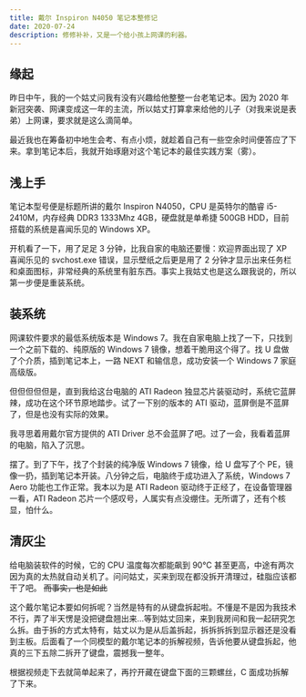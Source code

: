 ```yaml
---
title: 戴尔 Inspiron N4050 笔记本整修记
date: 2020-07-24
description: 修修补补，又是一个给小孩上网课的利器。
---
```


## 缘起

昨日中午，我的一个姑丈问我有没有兴趣给他整整一台老笔记本。因为 2020 年新冠突袭、网课变成这一年的主流，所以姑丈打算拿来给他的儿子（对我来说是表弟）上网课，要求就是这么滴简单。

最近我也在筹备初中地生会考、有点小烦，就趁着自己有一些空余时间便答应了下来。拿到笔记本后，我就开始琢磨对这个笔记本的最佳实践方案（雾）。

## 浅上手

笔记本型号便是标题所讲的戴尔 Inspiron N4050，CPU 是英特尔的酷睿 i5-2410M，内存经典 DDR3 1333Mhz 4GB，硬盘就是单希捷 500GB HDD，目前搭载的系统是喜闻乐见的 Windows XP。

开机看了一下，用了足足 3 分钟，比我自家的电脑还要慢：欢迎界面出现了 XP 喜闻乐见的 svchost.exe 错误，显示壁纸之后更是用了 2 分钟才显示出来任务栏和桌面图标，非常经典的系统里有脏东西。事实上我姑丈也是这么跟我说的，所以第一步便是重装系统。

## 装系统

网课软件要求的最低系统版本是 Windows 7。我在自家电脑上找了一下，只找到一个之前下载的、纯原版的 Windows 7 镜像，想着干脆用这个得了。找 U 盘做了个介质，插到笔记本上，一路 NEXT 和输信息，成功安装一个 Windows 7 家庭高级版。

但但但但但是，直到我给这台电脑的 ATI Radeon 独显芯片装驱动时，系统它蓝屏辣，成功在这个环节原地踏步。试了一下别的版本的 ATI 驱动，蓝屏倒是不蓝屏了，但是也没有实际的效果。

我寻思着用戴尔官方提供的 ATI Driver 总不会蓝屏了吧。过了一会，我看着蓝屏的电脑，陷入了沉思。

摆了。到了下午，找了个封装的纯净版 Windows 7 镜像，给 U 盘写了个 PE，镜像一扔，插到笔记本开装。八分钟之后，电脑终于成功进入了系统，Windows 7 Aero 功能也工作正常。我本以为是 ATI Radeon 驱动终于正经了，在设备管理器一看，ATI Radeon 芯片一个感叹号，人属实有点没绷住。无所谓了，还有个核显，怕什么。

## 清灰尘

给电脑装软件的时候，它的 CPU 温度每次都能飙到 90°C 甚至更高，中途有两次因为真的太热就自动关机了。问问姑丈，买来到现在都没拆开清理过，硅脂应该都干了吧。 ~~而事实，也是如此~~

这个戴尔笔记本要如何拆呢？当然是特有的从键盘拆起啦。不懂是不是因为我技术不行，弄了半天愣是没把键盘翘出来...等到姑丈回来，来到我房间和我一起研究怎么拆。由于拆的方式太特有，姑丈以为是从后盖拆起，拆拆拆拆到显示器还是没看到主板。后面看了一个同模型的戴尔笔记本的拆解视频，告诉他要从键盘拆起，他真的三下五除二拆开了键盘，震撼我一整年。

根据视频走下去就简单起来了，再拧开藏在键盘下面的三颗螺丝，C 面成功拆解了下来。